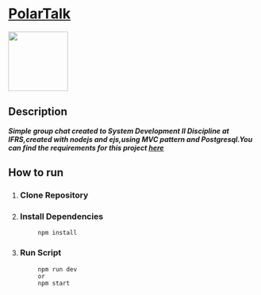 # [PolarTalk](https://polartalk.herokuapp.com/)

<img style="width:120px" src="https://github.com/Chipskein/PolarTalk/blob/main/public/imgs/icon.png">

## Description
***Simple group chat created to System Development II Discipline at IFRS,created with nodejs and ejs,using MVC pattern and Postgresql.You can find the requirements for this project [here](https://github.com/Chipskein/PolarTalk/blob/main/REQ.pdf)*** 
## How to run
1. ### Clone Repository
2. ### Install Dependencies
            npm install
3. ### Run Script
            npm run dev
            or
            npm start
